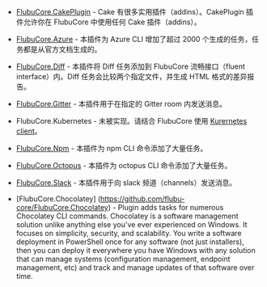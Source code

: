 - [FlubuCore.CakePlugin](https://github.com/flubu-core/FlubuCore.CakePlugin) - Cake 有很多实用插件（addins）。CakePlugin 插件允许你在 FlubuCore 中使用任何 Cake 插件（addins）。

- [FlubuCore.Azure](https://github.com/flubu-core/FlubuCore.Azure) - 本插件为 Azure CLI 增加了超过 2000 个生成的任务，任务都是从官方文档生成的。

- [FlubuCore.Diff](https://github.com/flubu-core/FlubuCore.Diff) - 本插件将 Diff 任务添加到 FlubuCore 流畅接口（fluent interface）内。Diff 任务会比较两个指定文件，并生成 HTML 格式的差异报告。

- [FlubuCore.Gitter](https://github.com/flubu-core/FlubuCore.Gitter) - 本插件用于在指定的 Gitter room 内发送消息。

- FlubuCore.Kubernetes - 未被实现。请结合 FlubuCore 使用 [Kurernetes client](https://github.com/kubernetes-client/csharp)。

- [FlubuCore.Npm](https://github.com/flubu-core/FlubuCore.Npm) - 本插件为 npm CLI 命令添加了大量任务。

- [FlubuCore.Octopus](https://github.com/flubu-core/FlubuCore.Octopus) - 本插件为 octopus CLI 命令添加了大量任务。

- [FlubuCore.Slack](https://github.com/flubu-core/FlubuCore.Slack) - 本插件用于向 slack 频道（channels）发送消息。

- [FlubuCore.Chocolatey] (https://github.com/flubu-core/FlubuCore.Chocolatey) - Plugin adds tasks for numerous Chocolatey CLI commands. Chocolatey is a software management solution unlike anything else you've ever experienced on Windows. It focuses on simplicity, security, and scalability. You write a software deployment in PowerShell once for any software (not just installers), then you can deploy it everywhere you have Windows with any solution that can manage systems (configuration management, endpoint management, etc) and track and manage updates of that software over time.
